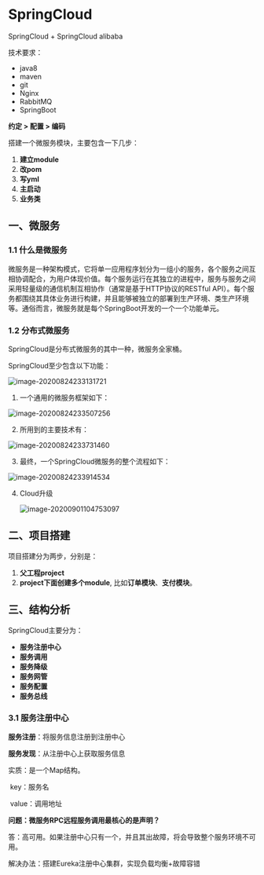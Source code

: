 # SpringCloud

SpringCloud + SpringCloud alibaba

技术要求：

* java8
* maven
* git
* Nginx
* RabbitMQ
* SpringBoot



**约定 > 配置 > 编码**

搭建一个微服务模块，主要包含一下几步：

1. **建立module**
2. **改pom**
3. **写yml**
4. **主启动**
5. **业务类**



## 一、微服务

### 1.1 什么是微服务

​		微服务是一种架构模式，它将单一应用程序划分为一组小的服务，各个服务之间互相协调配合，为用户体现价值。每个服务运行在其独立的进程中，服务与服务之间采用轻量级的通信机制互相协作（通常是基于HTTP协议的RESTful API）。每个服务都围绕其具体业务进行构建，并且能够被独立的部署到生产环境、类生产环境等。通俗而言，微服务就是每个SpringBoot开发的一个一个功能单元。

### 1.2 分布式微服务

SpringCloud是分布式微服务的其中一种，微服务全家桶。

SpringCloud至少包含以下功能：

![image-20200824233131721](C:\Users\10538\AppData\Roaming\Typora\typora-user-images\image-20200824233131721.png)



1. 一个通用的微服务框架如下：

![image-20200824233507256](C:\Users\10538\AppData\Roaming\Typora\typora-user-images\image-20200824233507256.png)



2. 所用到的主要技术有：

![image-20200824233731460](C:\Users\10538\AppData\Roaming\Typora\typora-user-images\image-20200824233731460.png)



3. 最终，一个SpringCloud微服务的整个流程如下：

![image-20200824233914534](C:\Users\10538\AppData\Roaming\Typora\typora-user-images\image-20200824233914534.png)



4. Cloud升级

   ![image-20200901104753097](C:\Users\10538\AppData\Roaming\Typora\typora-user-images\image-20200901104753097.png)



## 二、项目搭建

项目搭建分为两步，分别是：

1. **父工程project**
2. **project下面创建多个module**,  比如**订单模块**、**支付模块**。





## 三、结构分析

SpringCloud主要分为：

* **服务注册中心**
* **服务调用**
* **服务降级**
* **服务网管**
* **服务配置**
* **服务总线**



### 3.1 服务注册中心

**服务注册**：将服务信息注册到注册中心

**服务发现**：从注册中心上获取服务信息

实质：是一个Map结构。

​			key：服务名

​			value：调用地址

**问题：微服务RPC远程服务调用最核心的是声明？**

答：高可用。如果注册中心只有一个，并且其出故障，将会导致整个服务环境不可用。

解决办法：搭建Eureka注册中心集群，实现负载均衡+故障容错